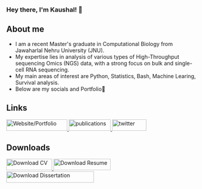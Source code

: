### Hey there, I'm Kaushal! 👋

## About me
- I am a recent Master's graduate in Computational Biology from Jawaharlal Nehru University (JNU).
- My expertise lies in analysis of various types of High-Throughput sequencing Omics (NGS) data, with a strong focus on bulk and single-cell RNA sequencing.
- My main areas of interest are Python, Statistics, Bash, Machine Learing, Survival analysis.
- Below are my socials and Portfolio💼

## Links
<a href="https://genome-slayer.framer.website">
  <img src="https://img.shields.io/badge/-Website_--_Portfolio-brightgreen" width="160" height="30" alt="Website/Portfolio">
</a>
<a href="https://scholar.google.com/citations?user=DmZGWscAAAAJ&hl=en">
  <img src="https://img.shields.io/badge/-publications-red" width="110" height="30" alt="publications">
</a>
<a href="https://www.linkedin.com/in/kaushal-grover/">
  <img src="https://img.shields.io/badge/-LinkedIn-informational" width="90" height="30" alt="twitter">
</a>

## Downloads
<a href="https://drive.google.com/file/d/1uicv7Z2b2aNat-LrdGTE5eMXjv4Cww6I/view?usp=sharing">
  <img src="https://img.shields.io/badge/Download-CV-orange" width="120" height="30" alt="Download CV">
</a>
<a href="https://drive.google.com/file/d/1ZMTjf8KUT24mjs3N1IGyRNTdOg5ICdFQ/view?usp=sharing">
  <img src="https://img.shields.io/badge/Download-Resume-green" width="150" height="30" alt="Download Resume">
</a>
<a href="https://drive.google.com/file/d/1-T-1wtvBiiplU0zyqCPTGy7OGgEMCQWf/view?usp=sharing">
  <img src="https://img.shields.io/badge/Download-Master's_Dissertation-blue" width="230" height="30" alt="Download Dissertation">
</a>

